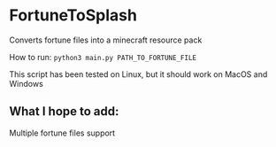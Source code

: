 # FortuneToSplash

Converts fortune files into a minecraft resource pack

How to run: `python3 main.py PATH_TO_FORTUNE_FILE`

This script has been tested on Linux, but it should work on MacOS and Windows

## What I hope to add:

Multiple fortune files support
